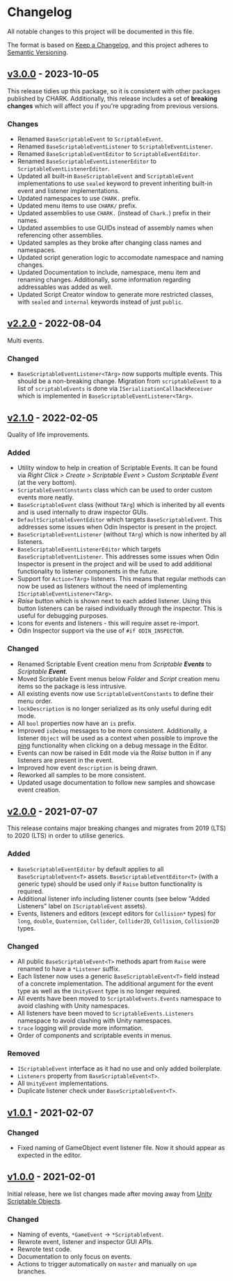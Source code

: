 ﻿# Changelog

All notable changes to this project will be documented in this file.

The format is based on [Keep a Changelog](https://keepachangelog.com/en/1.0.0/),
and this project adheres to [Semantic Versioning](https://semver.org/spec/v2.0.0.html).

## [v3.0.0](https://github.com/chark/scriptable-events/compare/v2.2.0...v3.0.0) - 2023-10-05

This release tidies up this package, so it is consistent with other packages published by CHARK. Additionally, this release includes a set of **breaking changes** which will affect you if you're upgrading from previous versions.

### Changes

- Renamed `BaseScriptableEvent` to `ScriptableEvent`.
- Renamed `BaseScriptableEventListener` to `ScriptableEventListener`.
- Renamed `BaseScriptableEventEditor` to `ScriptableEventEditor`.
- Renamed `BaseScriptableEventListenerEditor` to `ScriptableEventListenerEditor`.
- Updated all built-in `BaseScriptableEvent` and `ScriptableEvent` implementations to use `sealed` keyword to prevent inheriting built-in event and listener implementations.
- Updated namespaces to use `CHARK.` prefix.
- Updated menu items to use `CHARK/` prefix.
- Updated assemblies to use `CHARK.` (instead of `Chark.`) prefix in their names.
- Updated assemblies to use GUIDs instead of assembly names when referencing other assemblies.
- Updated samples as they broke after changing class names and namespaces.
- Updated script generation logic to accomodate namespace and naming changes.
- Updated Documentation to include, namespace, menu item and renaming changes. Additionally, some information regarding addressables was added as well.
- Updated Script Creator window to generate more restricted classes, with `sealed` and `internal` keywords instead of just `public`.

## [v2.2.0](https://github.com/chark/scriptable-events/compare/v2.1.0...v2.2.0) - 2022-08-04

Multi events.

### Changed

- `BaseScriptableEventListener<TArg>` now supports multiple events. This should be a non-breaking change. Migration from `scriptableEvent` to a list of `scriptableEvents` is done via `ISerializationCallbackReceiver` which is implemented in `BaseScriptableEventListener<TArg>`.

## [v2.1.0](https://github.com/chark/scriptable-events/compare/v2.0.0...v2.1.0) - 2022-02-05

Quality of life improvements.

### Added

- Utility window to help in creation of Scriptable Events. It can be found via _Right Click > Create > Scriptable Event > Custom Scriptable Event_ (at the very bottom).
- `ScriptableEventConstants` class which can be used to order custom events more neatly.
- `BaseScriptableEvent` class (without `TArg`) which is inherited by all events and is used internally to draw inspector GUIs.
- `DefaultScriptableEventEditor` which targets `BaseScriptableEvent`. This addresses some issues when Odin Inspector is present in the project.
- `BaseScriptableEventListener` (without `TArg`) which is now inherited by all listeners.
- `BaseScriptableEventListenerEditor` which targets `BaseScriptableEventListener`. This addresses some issues when Odin Inspector is present in the project and will be used to add additional functionality to listener components in the future.
- Support for `Action<TArg>` listeners. This means that regular methods can now be used as listeners without the need of implementing `IScriptableEventListener<TArg>`.
- _Raise_ button which is shown next to each added listener. Using this button listeners can be raised individually through the inspector. This is useful for debugging purposes.
- Icons for events and listeners - this will require asset re-import.
- Odin Inspector support via the use of `#if ODIN_INSPECTOR`.

### Changed

- Renamed Scriptable Event creation menu from _Scriptable **Events**_ to _Scriptable **Event**_.
- Moved Scriptable Event menus below _Folder_ and _Script_ creation menu items so the package is less intrusive.
- All existing events now use `ScriptableEventConstants` to define their menu order.
- `lockDescription` is no longer serialized as its only useful during edit mode.
- All `bool` properties now have an `is` prefix.
- Improved `isDebug` messages to be more consistent. Additionally, a listener `Object` will be used as a context when possible to improve the [ping](https://docs.unity3d.com/ScriptReference/EditorGUIUtility.PingObject.html) functionality when clicking on a debug message in the Editor.
- Events can now be raised in Edit mode via the _Raise_ button in if any listeners are present in the event.
- Improved how event `description` is being drawn.
- Reworked all samples to be more consistent.
- Updated usage documentation to follow new samples and showcase event creation.

## [v2.0.0](https://github.com/chark/scriptable-events/compare/v1.0.1...v2.0.0) - 2021-07-07

This release contains major breaking changes and migrates from 2019 (LTS) to 2020 (LTS) in order to utilise generics.

### Added

- `BaseScriptableEventEditor` by default applies to all `BaseScriptableEvent<T>` assets. `BaseScriptableEventEditor<T>` (with a generic type) should be used only if `Raise` button functionality is required.
- Additional listener info including listener counts (see below "Added Listeners" label on `IScriptableEvent` assets).
- Events, listeners and editors (except editors for `Collision*` types) for `long`, `double`, `Quaternion`, `Collider`, `Collider2D`, `Collision`, `Collision2D` types.

### Changed

- All public `BaseScriptableEvent<T>` methods apart from `Raise` were renamed to have a `*Listener` suffix.
- Each listener now uses a generic `BaseScriptableEvent<T>` field instead of a concrete implementation. The additional argument for the event type as well as the `UnityEvent` type is no longer required.
- All events have been moved to `ScriptableEvents.Events` namespace to avoid clashing with Unity namespaces.
- All listeners have been moved to `ScriptableEvents.Listeners` namespace to avoid clashing with Unity namespaces.
- `trace` logging will provide more information.
- Order of components and scriptable events in menus.

### Removed

- `IScriptableEvent` interface as it had no use and only added boilerplate.
- `Listeners` property from `BaseScriptableEvent<T>`.
- All `UnityEvent` implementations.
- Duplicate listener check under `BaseScriptableEvent<T>`.

## [v1.0.1](https://github.com/chark/scriptable-events/compare/v1.0.0...v1.0.1) - 2021-02-07

### Changed

- Fixed naming of GameObject event listener file. Now it should appear as expected in the editor.

## [v1.0.0](https://github.com/chark/scriptable-events/compare/v1.0.0) - 2021-02-01

Initial release, here we list changes made after moving away from [Unity Scriptable Objects](https://github.com/chark/unity-scriptable-objects).

### Changed

- Naming of events, `*GameEvent` -> `*ScriptableEvent`.
- Rewrote event, listener and inspector GUI APIs.
- Rewrote test code.
- Documentation to only focus on events.
- Actions to trigger automatically on `master` and manually on `upm` branches.
